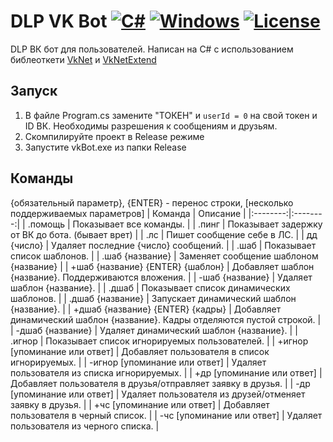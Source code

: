 # DLP VK Bot [![C#](https://img.shields.io/badge/language-C%23-brightgreen.svg)](https://en.wikipedia.org/wiki/C_Sharp_(programming_language)) [![Windows](https://img.shields.io/badge/platform-Windows-0078d7.svg)](https://en.wikipedia.org/wiki/Microsoft_Windows) [![License](https://img.shields.io/github/license/NexSqaud/OsirisUpdate.svg)](LICENSE)

DLP ВК бот для пользователей. Написан на C# с использованием библеоткети [VkNet](https://github.com/vknet/vk) и [VkNetExtend](https://github.com/CaCTuCaTu4ECKuu/VkNetExtend)

## Запуск

1. В файле Program.cs замените "ТОКЕН" и `userId = 0` на свой токен и ID ВК. Необходимы разрешения к сообщениям и друзьям.
2. Скомпилируйте проект в Release режиме
3. Запустите vkBot.exe из папки Release

## Команды
{обязательный параметр}, {ENTER} - перенос строки, [несколько поддерживаемых параметров]
| Команда | Описание |
|:--------:|:--------:|
| .помощь | Показывает все команды. |
| .пинг | Показывает задержку от ВК до бота. (бывает врет) |
| .лс | Пишет сообщение себе в ЛС. |
| дд {число} | Удаляет последние {число} сообщений. |
| .шаб | Показывает список шаблонов. |
| .шаб {название} | Заменяет сообщение шаблоном {название} |
| +шаб {название} {ENTER} {шаблон} | Добавляет шаблон {название}. Поддерживаются вложения. |
| -шаб {название} | Удаляет шаблон {название}. |
| .дшаб | Показывает список динамических шаблонов. |
| .дшаб {название} | Запускает динамический шаблон {название}. |
| +дшаб {название} {ENTER} {кадры} | Добавляет динамический шаблон {название}. Кадры отделяются пустой строкой. |
| -дшаб {название} | Удаляет динамический шаблон {название}. |
| .игнор | Показывает список игнорируемых пользователей. |
| +игнор [упоминание или ответ] | Добавляет пользователя в список игнорируемых. |
| -игнор [упоминание или ответ] | Удаляет пользователя из списка игнорируемых. |
| +др [упоминание или ответ] | Добавляет пользователя в друзья/отправляет заявку в друзья. |
| -др [упоминание или ответ] | Удаляет пользователя из друзей/отменяет заявку в друзья. |
| +чс [упоминание или ответ] | Добавляет пользователя в черный список. |
| -чс [упоминание или ответ] | Удаляет пользователя из черного списка. |
